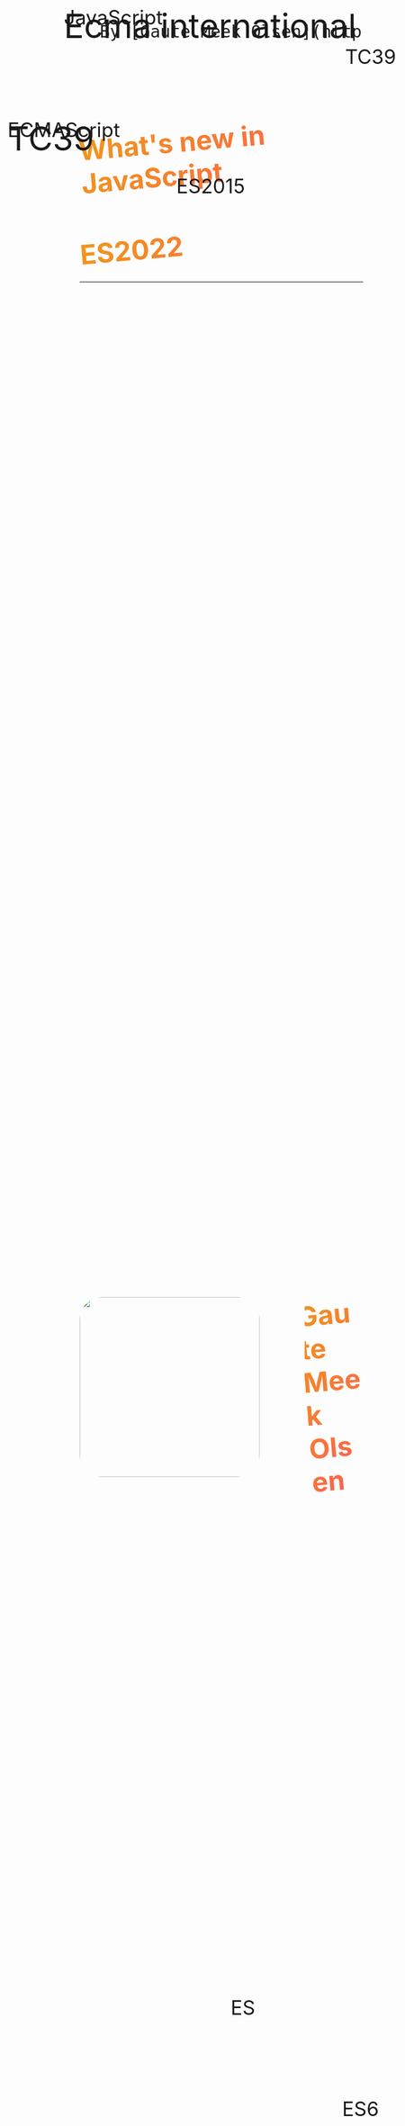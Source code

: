 ```yaml
---
theme: default
class: 'text-center'
highlighter: shiki
info: |
  ## What's new in JavaScript - ES2021
  By [Gaute Meek Olsen](https://twitter.com/GauteMeekOlsen)
drawings:
  persist: false
routerMode: hash  
fonts:
  sans: 'Baloo Chettan, Roboto'
  serif: 'Baloo Chettan, Roboto'
css: unocss
---
```


<Heart/>

# What's new in JavaScript
## ES2022



<style>
  h1,h2{
    transform: rotate(-5deg);
    background-image: linear-gradient(-60deg, #ff5858 0%, #f09819 100%);
    color: transparent;
    background-clip: text;
    -webkit-background-clip: text;
  }

  h2{
    font-size: 3rem;
  }
</style>

---

<div class="row">
  <img src="/gaute.jpg">
  <div class="column">
    <h1>Gaute Meek Olsen</h1>
    <Capra/>
  </div>
</div>

<style>
.row{
  display: flex;
  justify-content: center;
  align-items: center;
  height: 100%;
  gap: 5rem;
}

.column{
  display: flex;
  flex-direction: column;
  justify-content: center;
}

img{
  height: 320px;
  border-radius: 40px;
}

h1{
  font-size: 3rem;
}
</style>

---

<span>JavaScript</span>
<span>ECMAScript</span>
<span>ES</span>
<span>TC39</span>
<span>ES6</span>
<span>ES2015</span>

<style>
span {
  position: absolute;
  font-size: 2.5em;
}
span:nth-child(1) {
  top: 120px;
  left: 200px;
}
span:nth-child(2) {
  top: 320px;
  left: 100px;
}
span:nth-child(3) {
  right: 420px;
  bottom: 300px;
}
span:nth-child(4) {
  top: 190px;
  left: 700px;
}
span:nth-child(5) {
  bottom: 120px;
  right: 200px;
}
span:nth-child(6) {
  top: 420px;
  left: 400px;
}
</style>

---
layout: center
clicks: 4 
---

<section>
  <div class="ecma">
    <span>Ecma international</span>
    <span>TC39</span>
  </div>
  <material-symbols-arrow-forward-rounded v-click="1"/>
  <div v-click="1">ECMAScript</div>
  <material-symbols-arrow-forward-rounded v-click="2"/>
  <div v-click="2">JavaScript</div>
</section>

<section v-click="3">
  <div>ES6</div>
  <div v-click="4">===</div>
  <div v-click="4">ES2015</div>
</section>

<style>
section {
  display: flex;
  gap: 20px;
  align-items: center;
  justify-content: center;
  margin-bottom: 50px;
  font-size: 1.7em;
}

.ecma {
  display: flex;
  flex-direction: column;
  align-items: center;
}
</style>

---
layout: center
---

# ES2022 (ES13)

<style>
  h1{
    background-image: linear-gradient(-60deg, #ff5858 0%, #f09819 100%);
    color: transparent;
    background-clip: text;
    -webkit-background-clip: text;
  }
</style>

---

<CodeSlide label="Top-level await" :snippetId="0"/>

---

<CodeSlide label=".at()" :snippetId="1"/>

---

<CodeSlide label="Error cause" :snippetId="2"/>

---

<CodeSlide label="Object.hasOwn" :snippetId="3"/>

---

<CodeSlide label="RegExp match indices" :snippetId="4"/>

---

<CodeSlide label="class - public field" :snippetId="5"/>

---

<CodeSlide label="class - private" :snippetId="6"/>

---

<CodeSlide label="class - static" :snippetId="7"/>

---

# Takk for meg!

<Tweet id="1567600650917216258" scale="0.7"/>